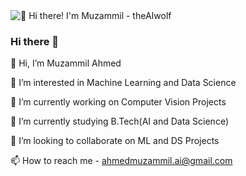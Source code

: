 <img src="https://github.com/theAIwolf/theAIwolf/blob/main/intro.gif" alt="👋 Hi there! I'm Muzammil - theAIwolf" title="👋 Hi there! I'm Muzammil - theAIwolf"/>

### Hi there 👋
👋 Hi, I’m Muzammil Ahmed

👀 I’m interested in Machine Learning and Data Science

🔭 I’m currently working on Computer Vision Projects

🌱 I’m currently studying B.Tech(AI and Data Science)

💞️ I’m looking to collaborate on ML and DS Projects

📫 How to reach me - ahmedmuzammil.ai@gmail.com

<!--
**theAIwolf/theAIwolf** is a ✨ _special_ ✨ repository because its `README.md` (this file) appears on your GitHub profile.

Here are some ideas to get you started:

- 🔭 I’m currently working on ...
- 🌱 I’m currently learning ...
- 👯 I’m looking to collaborate on ...
- 🤔 I’m looking for help with ...
- 💬 Ask me about ...
- 📫 How to reach me: ...
- 😄 Pronouns: ...
- ⚡ Fun fact: ...
-->
